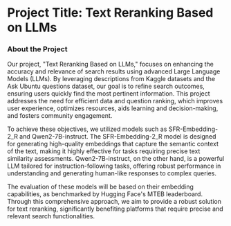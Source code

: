 # Project Title: Text Reranking Based on LLMs

### About the Project

Our project, "Text Reranking Based on LLMs," focuses on enhancing the accuracy and relevance of search results using advanced Large Language Models (LLMs). By leveraging descriptions from Kaggle datasets and the Ask Ubuntu questions dataset, our goal is to refine search outcomes, ensuring users quickly find the most pertinent information. This project addresses the need for efficient data and question ranking, which improves user experience, optimizes resources, aids learning and decision-making, and fosters community engagement.

To achieve these objectives, we utilized models such as SFR-Embedding-2_R and Qwen2-7B-instruct. The SFR-Embedding-2_R model is designed for generating high-quality embeddings that capture the semantic context of the text, making it highly effective for tasks requiring precise text similarity assessments. Qwen2-7B-instruct, on the other hand, is a powerful LLM tailored for instruction-following tasks, offering robust performance in understanding and generating human-like responses to complex queries.

The evaluation of these models will be based on their embedding capabilities, as benchmarked by Hugging Face's MTEB leaderboard. Through this comprehensive approach, we aim to provide a robust solution for text reranking, significantly benefiting platforms that require precise and relevant search functionalities.
